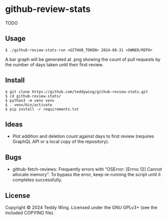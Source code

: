github-review-stats
===================

TODO


## Usage

    $ ./github-review-stats-run <GITHUB_TOKEN> 2024-08-31 <OWNER/REPO>

A bar graph will be generated at <REPO>.png showing the count of pull requests
by the number of days taken until their first review.


## Install

    $ git clone https://github.com/teddywing/github-review-stats.git
    $ cd github-review-stats/
    $ python3 -m venv venv
    $ . venv/bin/activate
    $ pip install -r requirements.txt


## Ideas
* Plot addition and deletion count against days to first review (requires
  GraphQL API or a local copy of the repository).


## Bugs
* github-fetch-reviews: Frequently errors with “OSError: [Errno 12] Cannot
  allocate memory”. To bypass the error, keep re-running the script until it
  completes successfully.


## License
Copyright © 2024 Teddy Wing. Licensed under the GNU GPLv3+ (see the included
COPYING file).
